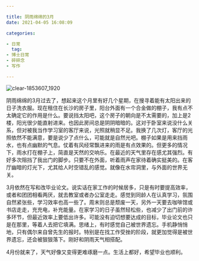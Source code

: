 ```yaml
---

title: 阴雨绵绵的3月
date: 2021-04-05 16:08:09

categories:

- 日常
  tag:
- 博士日常
- 碎碎念
- 写作

---
```


![clear-1853607_1920](https://gitee.com/zhong-shaoling/academy-for-fun/raw/master/clear-1853607_1920.jpg)

阴雨绵绵的3月过去了，想起来这个月里有好几个星期，在搜寻着能有太阳出来的日子洗衣服。现在租住在长沙的房子里，阳台外面有一个合金做的棚子，我有点不太确定它的作用是什么。要说挡太阳吧，这个房子的朝向是不太需要的，加上是2楼，阳光很少能直射进来。也因此房间总是阴阴暗暗的。这对于卧室来说没什么关系，但对被我当作学习室的客厅来说，光照就稍显不足。我换了几次灯，客厅的光照依然不能满意，要是说少了点什么，可能就是自然光吧。棚子如果是用来挡雨水，也有点幽默的气息。仗着有风经常飘进来的雨是有点效果的。但更多的情况下，雨水打在棚子上，简直是天然的交响乐。在最近的天气里存在感尤其强烈。有好多次阻挡了我出门的脚步。只要不在外面，听着雨声在家待着确实挺美的。在客厅幽暗的灯光下，尤其给人时空错乱的感觉。就像在水帘洞里，与外面的世界无关。

3月依然在写和改毕业论文。说实话在家工作的时候居多，只是有时要提高效率，或者和团团相看两厌，就去教室或者办公室走走。感觉到同龄人在认真学习，氛围自然紧张些，学习效率也高一些了。周末则总是颓废一天，另外一天要去咖啡馆或书店走走，充充电，补充能量。在家学习的日子虽然轻松些，也减少了出门前的许多环节，但最近效率上要低出许多。可能没有迫切想要达成的目标，毕业论文也只是在那里，等着人去把它填满。思绪上，有时感觉自己被世界遗忘。手机静悄悄地，只有偶尔来自曾先生的报时。特别是在找工作受挫的阶段，就更加觉得是被世界遗忘，还会被狠狠落下。刚好和阴雨天气相搭配。

4月份就来了，天气好像又变得更难琢磨一点。生活上都好，希望毕业也顺利。